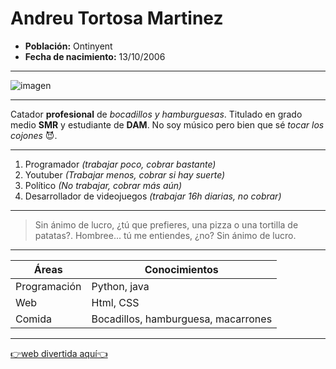 # Andreu Tortosa Martinez
- **Población:** Ontinyent
- **Fecha de nacimiento:** 13/10/2006

---

![imagen](https://i.imgur.com/iBKk68W.jpeg)

---

Catador **profesional** de *bocadillos y hamburguesas*. Titulado en grado medio **SMR** y estudiante de **DAM**. No soy músico pero bien que sé *tocar los cojones* 😈.

---

1. Programador *(trabajar poco, cobrar bastante)*
2. Youtuber *(Trabajar menos, cobrar si hay suerte)*
3. Político *(No trabajar, cobrar más aún)*
4. Desarrollador de videojuegos *(trabajar 16h diarias, no cobrar)*
---
> Sin ánimo de lucro, ¿tú que prefieres, una pizza o una tortilla de patatas?. Hombree... tú me entiendes, ¿no? Sin ánimo de lucro.

---

|Áreas|Conocimientos|
|---|---|
|Programación |Python, java|
|Web|Html, CSS|
|Comida|Bocadillos, hamburguesa, macarrones|

---

[👉web divertida aquí👈](https://djblue.github.io/tetris/)
